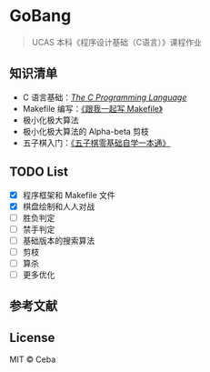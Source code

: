 # GoBang
> UCAS 本科《程序设计基础（C语言）》课程作业

## 知识清单
* C 语言基础：[*The C Programming Language*](https://en.wikipedia.org/wiki/The_C_Programming_Language)
* Makefile 编写：[《跟我一起写 Makefile》](http://bbs.chinaunix.net/forum.php?mod=viewthread&tid=408225)
* 极小化极大算法
* 极小化极大算法的 Alpha-beta 剪枝
* 五子棋入门：[《五子棋零基础自学一本通》](https://tieba.baidu.com/p/6176532580)

## TODO List
- [x] 程序框架和 Makefile 文件
- [x] 棋盘绘制和人人对战
- [ ] 胜负判定
- [ ] 禁手判定
- [ ] 基础版本的搜索算法
- [ ] 剪枝
- [ ] 算杀
- [ ] 更多优化

## 参考文献


## License
MIT © Ceba